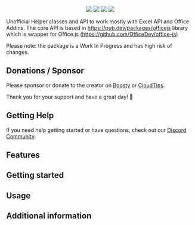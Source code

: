 <!--
This README describes the package. If you publish this package to pub.dev,
this README's contents appear on the landing page for your package.

For information about how to write a good package README, see the guide for
[writing package pages](https://dart.dev/guides/libraries/writing-package-pages).

For general information about developing packages, see the Dart guide for
[creating packages](https://dart.dev/guides/libraries/create-library-packages)
and the Flutter guide for
[developing packages and plugins](https://flutter.dev/developing-packages).
-->

<p align="center">
  <a title="License" href="https://github.com/xsoulspace/office_addin_helper/blob/master/LICENSE" ><img src="https://img.shields.io/github/license/xsoulspace/office_addin_helper.svg" /></a>
  <a title="Discord" href="https://discord.com/invite/y54DpJwmAn" ><img src="https://img.shields.io/discord/696688204476055592.svg" /></a>
  <a title="Contributor Covenant" href="https://github.com/xsoulspace/office_addin_helper/blob/master/CODE_OF_CONDUCT.md" ><img src="https://img.shields.io/badge/Contributor%20Covenant-v2.0%20adopted-ff69b4.svg" /></a>
  <a title="Contributors" href="https://github.com/xsoulspace/office_addin_helper/graphs/contributors" ><img src="https://img.shields.io/github/contributors/xsoulspace/office_addin_helper.svg" /></a>
</p>

Unofficial Helper classes and API to work mostly with Excel API and Office Addins.
The core API is based in https://pub.dev/packages/officejs library which is wrapper for Office.js (https://github.com/OfficeDev/office-js)

Please note: the package is a Work In Progress and has high risk of changes.

## Donations / Sponsor

Please sponsor or donate to the creator on [Boosty](https://boosty.to/arenukvern) or [CloudTips](https://pay.cloudtips.ru/p/1629cd27).

Thank you for your support and have a great day! 🌄

## Getting Help

If you need help getting started or have questions, check out our [Discord Community](https://discord.gg/y54DpJwmAn).

## Features

<!-- TODO: List what your package can do. Maybe include images, gifs, or videos. -->

## Getting started

## Usage

<!--
TODO: Include short and useful examples for package users. Add longer examples
to `/example` folder.

```dart
const like = 'sample';
``` -->

## Additional information

<!-- TODO: Tell users more about the package: where to find more information, how to
contribute to the package, how to file issues, what response they can expect
from the package authors, and more. -->
